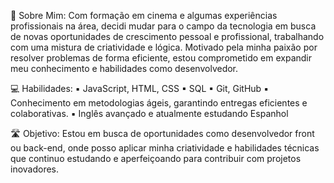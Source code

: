 📣 Sobre Mim:
Com formação em cinema e algumas experiências profissionais na área, decidi mudar para o campo da tecnologia em busca de novas oportunidades de crescimento pessoal e profissional, trabalhando com uma mistura de criatividade e lógica.
Motivado pela minha paixão por resolver problemas de forma eficiente, estou comprometido em expandir meu conhecimento e habilidades como desenvolvedor.

💻 Habilidades:
▪ JavaScript, HTML, CSS
▪ SQL
▪ Git, GitHub
▪ Conhecimento em metodologias ágeis, garantindo entregas eficientes e colaborativas.
▪ Inglês avançado e atualmente estudando Espanhol

🛣 Objetivo:
Estou em busca de oportunidades como desenvolvedor front ou back-end, onde posso aplicar minha criatividade e habilidades técnicas que continuo estudando e aperfeiçoando para contribuir com projetos inovadores.
